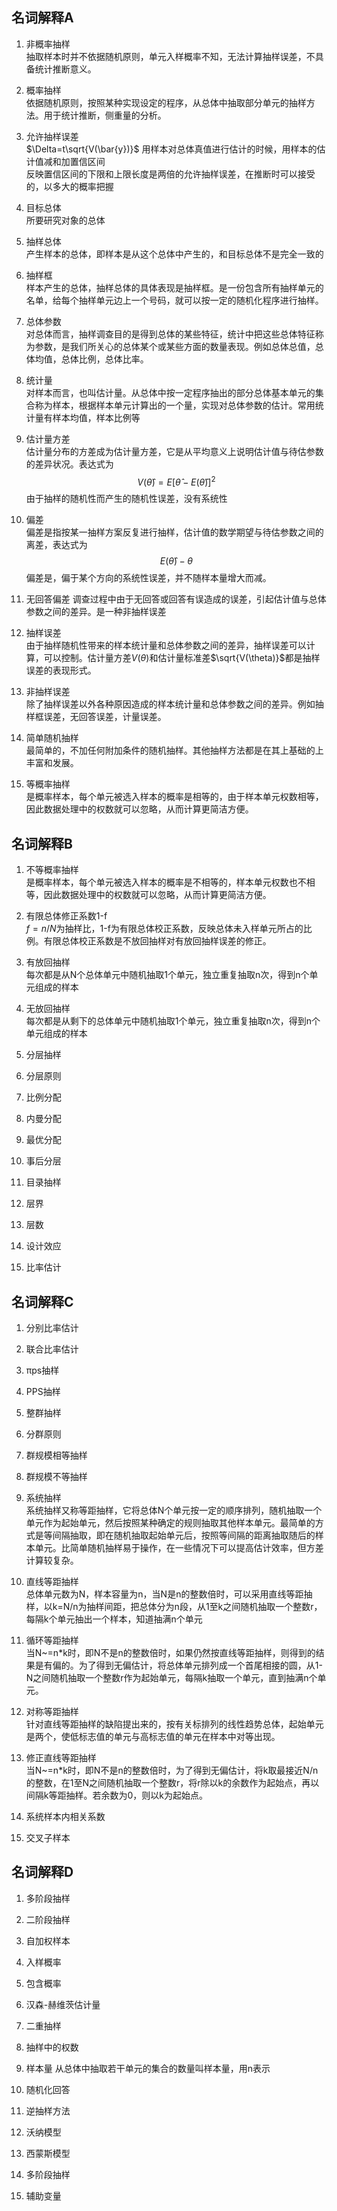 ## 名词解释A
1. 非概率抽样  
    抽取样本时并不依据随机原则，单元入样概率不知，无法计算抽样误差，不具备统计推断意义。

2. 概率抽样  
    依据随机原则，按照某种实现设定的程序，从总体中抽取部分单元的抽样方法。用于统计推断，侧重量的分析。

3. 允许抽样误差  
    $\Delta=t\sqrt{V(\bar{y})}$
    用样本对总体真值进行估计的时候，用样本的估计值减和加置信区间  
    反映置信区间的下限和上限长度是两倍的允许抽样误差，在推断时可以接受的，以多大的概率把握

4. 目标总体  
    所要研究对象的总体

5. 抽样总体  
    产生样本的总体，即样本是从这个总体中产生的，和目标总体不是完全一致的

6. 抽样框  
    样本产生的总体，抽样总体的具体表现是抽样框。是一份包含所有抽样单元的名单，给每个抽样单元边上一个号码，就可以按一定的随机化程序进行抽样。

7. 总体参数  
    对总体而言，抽样调查目的是得到总体的某些特征，统计中把这些总体特征称为参数，是我们所关心的总体某个或某些方面的数量表现。例如总体总值，总体均值，总体比例，总体比率。
   
8. 统计量  
   对样本而言，也叫估计量。从总体中按一定程序抽出的部分总体基本单元的集合称为样本，根据样本单元计算出的一个量，实现对总体参数的估计。常用统计量有样本均值，样本比例等
   
9. 估计量方差  
    估计量分布的方差成为估计量方差，它是从平均意义上说明估计值与待估参数的差异状况。表达式为$$V(\hat{\theta})=E[\hat{\theta}-E(\hat{\theta})]^2$$
    由于抽样的随机性而产生的随机性误差，没有系统性

10. 偏差   
    偏差是指按某一抽样方案反复进行抽样，估计值的数学期望与待估参数之间的离差，表达式为$$E(\hat{\theta})-\theta$$
    偏差是，偏于某个方向的系统性误差，并不随样本量增大而减。

11. 无回答偏差
    调查过程中由于无回答或回答有误造成的误差，引起估计值与总体参数之间的差异。是一种非抽样误差

12. 抽样误差  
    由于抽样随机性带来的样本统计量和总体参数之间的差异，抽样误差可以计算，可以控制。估计量方差$V(\theta)$和估计量标准差$\sqrt{V(\theta)}$都是抽样误差的表现形式。

13. 非抽样误差  
    除了抽样误差以外各种原因造成的样本统计量和总体参数之间的差异。例如抽样框误差，无回答误差，计量误差。

14. 简单随机抽样  
    最简单的，不加任何附加条件的随机抽样。其他抽样方法都是在其上基础的上丰富和发展。

15. 等概率抽样  
    是概率样本，每个单元被选入样本的概率是相等的，由于样本单元权数相等，因此数据处理中的权数就可以忽略，从而计算更简洁方便。


## 名词解释B
1. 不等概率抽样  
    是概率样本，每个单元被选入样本的概率是不相等的，样本单元权数也不相等，因此数据处理中的权数就可以忽略，从而计算更简洁方便。

2. 有限总体修正系数1-f  
    $f=n/N$为抽样比，1-f为有限总体校正系数，反映总体未入样单元所占的比例。有限总体校正系数是不放回抽样对有放回抽样误差的修正。

3. 有放回抽样  
    每次都是从N个总体单元中随机抽取1个单元，独立重复抽取n次，得到n个单元组成的样本

4. 无放回抽样  
    每次都是从剩下的总体单元中随机抽取1个单元，独立重复抽取n次，得到n个单元组成的样本

5. 分层抽样  


6. 分层原则  


7. 比例分配  


8. 内曼分配  


9.  最优分配  


10. 事后分层  


11. 目录抽样  


12. 层界  


13. 层数  


14. 设计效应  


15. 比率估计  



## 名词解释C
1. 分别比率估计


2. 联合比率估计


3. πps抽样


4. PPS抽样


5. 整群抽样


6. 分群原则


7. 群规模相等抽样


8. 群规模不等抽样


9.  系统抽样  
系统抽样又称等距抽样，它将总体N个单元按一定的顺序排列，随机抽取一个单元作为起始单元，然后按照某种确定的规则抽取其他样本单元。最简单的方式是等间隔抽取，即在随机抽取起始单元后，按照等间隔的距离抽取随后的样本单元。比简单随机抽样易于操作，在一些情况下可以提高估计效率，但方差计算较复杂。 

10. 直线等距抽样  
总体单元数为N，样本容量为n，当N是n的整数倍时，可以采用直线等距抽样，以k=N/n为抽样间距，把总体分为n段，从1至k之间随机抽取一个整数r，每隔k个单元抽出一个样本，知道抽满n个单元

11. 循环等距抽样  
当N~=n*k时，即N不是n的整数倍时，如果仍然按直线等距抽样，则得到的结果是有偏的。为了得到无偏估计，将总体单元排列成一个首尾相接的圆，从1-N之间随机抽取一个整数r作为起始单元，每隔k抽取一个单元，直到抽满n个单元。

12. 对称等距抽样  
针对直线等距抽样的缺陷提出来的，按有关标排列的线性趋势总体，起始单元是两个，使低标志值的单元与高标志值的单元在样本中对等出现。

13. 修正直线等距抽样  
当N~=n*k时，即N不是n的整数倍时，为了得到无偏估计，将k取最接近N/n的整数，在1至N之间随机抽取一个整数r，将r除以k的余数作为起始点，再以间隔k等距抽样。若余数为0，则以k为起始点。

14. 系统样本内相关系数


15. 交叉子样本


## 名词解释D
1. 多阶段抽样


2. 二阶段抽样


3. 自加权样本 


4. 入样概率


5. 包含概率


6. 汉森-赫维茨估计量


7. 二重抽样


8. 抽样中的权数


9.  样本量
    从总体中抽取若干单元的集合的数量叫样本量，用n表示

10. 随机化回答


11. 逆抽样方法


12. 沃纳模型


13. 西蒙斯模型


14. 多阶段抽样


15. 辅助变量 


